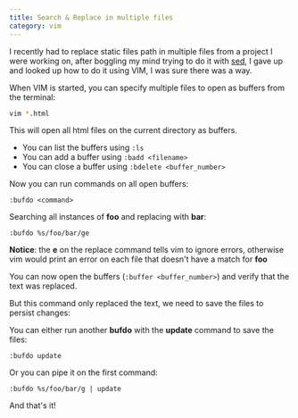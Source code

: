 ```yaml
---
title: Search & Replace in multiple files
category: vim
---
```


I recently had to replace static files path in multiple files from a project
I were working on, after boggling my mind trying to do it with
[sed](http://en.wikipedia.org/wiki/Sed), I gave up and looked up how to do it
using VIM, I was sure there was a way.

When VIM is started, you can specify multiple files to open as buffers from the
terminal:

```bash
vim *.html
```

This will open all html files on the current directory as buffers.
* You can list the buffers using `:ls`
* You can add a buffer using `:badd <filename>`
* You can close a buffer using `:bdelete <buffer_number>`

Now you can run commands on all open buffers:

```vimscript
:bufdo <command>
```

Searching all instances of **foo** and replacing with **bar**:

```vimscript
:bufdo %s/foo/bar/ge
```

**Notice**: the **e** on the replace command tells vim to ignore errors,
otherwise vim would print an error on each file that doesn't have a match for
**foo**

You can now open the buffers (`:buffer <buffer_number>`) and verify that the
text was replaced.

But this command only replaced the text, we need to save the files to persist
changes:

You can either run another **bufdo** with the **update** command to save the
files:

```vimscript
:bufdo update
```

Or you can pipe it on the first command:

```vimscript
:bufdo %s/foo/bar/g | update
```

And that's it!
